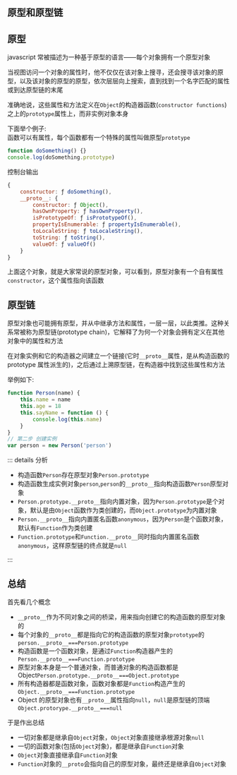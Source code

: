 ## 原型和原型链

## 原型

javascript 常被描述为一种基于原型的语言——每个对象拥有一个原型对象

当视图访问一个对象的属性时，他不仅仅在该对象上搜寻，还会搜寻该对象的原型，以及该对象的原型的原型，依次层层向上搜索，直到找到一个名字匹配的属性或到达原型链的末尾

准确地说，这些属性和方法定义在`Object`的构造器函数(`constructor functions`)之上的`prototype`属性上，而非实例对象本身

下面举个例子:  
函数可以有属性，每个函数都有一个特殊的属性叫做原型`prototype`

```js
function doSomething() {}
console.log(doSomething.prototype)
```

控制台输出

```js
{
    constructor: ƒ doSomething(),
    __proto__: {
        constructor: ƒ Object(),
        hasOwnProperty: ƒ hasOwnProperty(),
        isPrototypeOf: ƒ isPrototypeOf(),
        propertyIsEnumerable: ƒ propertyIsEnumerable(),
        toLocaleString: ƒ toLocaleString(),
        toString: ƒ toString(),
        valueOf: ƒ valueOf()
    }
}
```

上面这个对象，就是大家常说的原型对象，可以看到，原型对象有一个自有属性`constructor`，这个属性指向该函数

## 原型链

原型对象也可能拥有原型，并从中继承方法和属性，一层一层，以此类推。这种关系常被称为原型链(prototype chain)，它解释了为何一个对象会拥有定义在其他对象中的属性和方法

在对象实例和它的构造器之间建立一个链接(它时`__proto__`属性，是从构造函数的 prototype 属性派生的)，之后通过上溯原型链，在构造器中找到这些属性和方法

举例如下:

```js
function Person(name) {
	this.name = name
	this.age = 18
	this.sayName = function () {
		console.log(this.name)
	}
}
// 第二步 创建实例
var person = new Person('person')
```

::: details 分析

- 构造函数`Person`存在原型对象`Person.prototype`
- 构造函数生成实例对象`person`,`person`的`__proto__`指向构造函数`Person`原型对象
- `Person.prototype.__proto__`指向内置对象，因为`Person.prototype`是个对象，默认是由`Object`函数作为类创建的，而`Object.prototype`为内置对象
- `Person.__proto__`指向内置匿名函数`anonymous`，因为`Person`是个函数对象，默认有`Function`作为类创建
- `Function.prototype`和`Function.__proto__`同时指向内置匿名函数`anonymous`，这样原型链的终点就是`null`

:::

## 总结

首先看几个概念

- `__proto__`作为不同对象之间的桥梁，用来指向创建它的构造函数的原型对象的
- 每个对象的`__proto__`都是指向它的构造函数的原型对象`prototype`的`person.__proto__===Person.prototype`
- 构造函数是一个函数对象，是通过`Function`构造器产生的`Person.__proto__===Function.prototype`
- 原型对象本身是一个普通对象，而普通对象的构造函数都是 Object`Person.prototype.__proto__===Object.prototype`
- 所有构造器都是函数对象，函数对象都是`Function`构造产生的`Object.__proto__===Function.prototype`
- Object 的原型对象也有`__proto__`属性指向`null`，`null`是原型链的顶端`Object.protorype.__proto__===null`

于是作出总结

- 一切对象都是继承自`Object`对象，`Object`对象直接继承根源对象`null`
- 一切的函数对象(包括`Object`对象)，都是继承自`Function`对象
- `Object`对象直接继承自`Function`对象
- `Function`对象的`__proto`会指向自己的原型对象，最终还是继承自`Object`对象
